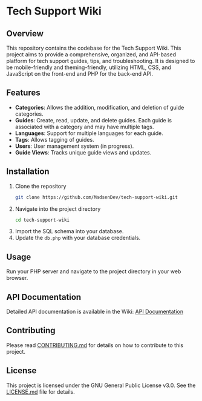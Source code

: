 # Tech Support Wiki

## Overview

This repository contains the codebase for the Tech Support Wiki. This project aims to provide a comprehensive, organized, and API-based platform for tech support guides, tips, and troubleshooting. It is designed to be mobile-friendly and theming-friendly, utilizing HTML, CSS, and JavaScript on the front-end and PHP for the back-end API.

## Features

- **Categories**: Allows the addition, modification, and deletion of guide categories.
- **Guides**: Create, read, update, and delete guides. Each guide is associated with a category and may have multiple tags.
- **Languages**: Support for multiple languages for each guide.
- **Tags**: Allows tagging of guides.
- **Users**: User management system (in progress).
- **Guide Views**: Tracks unique guide views and updates.
  
## Installation

1. Clone the repository
    ```bash
    git clone https://github.com/MadsenDev/tech-support-wiki.git
    ```
2. Navigate into the project directory
    ```bash
    cd tech-support-wiki
    ```
3. Import the SQL schema into your database.
4. Update the `db.php` with your database credentials.

## Usage

Run your PHP server and navigate to the project directory in your web browser.

## API Documentation

Detailed API documentation is available in the Wiki: [API Documentation](https://github.com/MadsenDev/tech-support-wiki/wiki)

## Contributing

Please read [CONTRIBUTING.md](CONTRIBUTING.md) for details on how to contribute to this project.

## License

This project is licensed under the GNU General Public License v3.0. See the [LICENSE.md](LICENSE.md) file for details.
